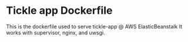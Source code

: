 Tickle app Dockerfile
===================================

This is the dockerfile used to serve tickle-app @ AWS ElasticBeanstalk
It works with supervisor, nginx, and uwsgi.
